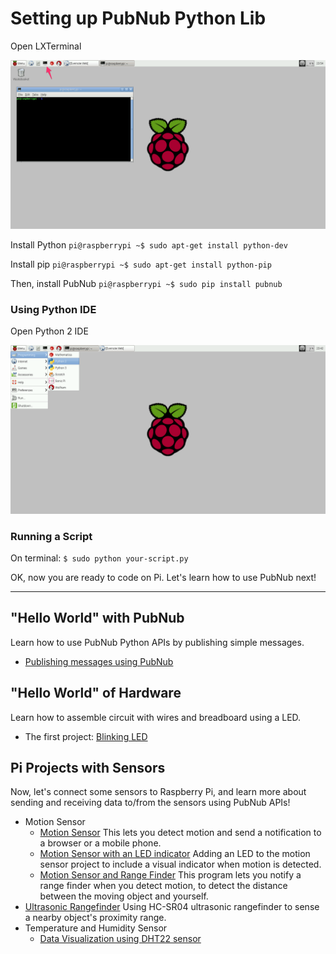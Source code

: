 # Setting up PubNub Python Lib


Open LXTerminal

![image](../images/LXTerminal.png)

Install Python
`pi@raspberrypi ~$ sudo apt-get install python-dev`

Install pip
`pi@raspberrypi ~$ sudo apt-get install python-pip`

Then, install PubNub
`pi@raspberrypi ~$ sudo pip install pubnub`

### Using Python IDE


Open Python 2 IDE

![image](../images/python-ide.png)

### Running a Script


On terminal:
`$ sudo python your-script.py`

OK, now you are ready to code on Pi.
Let's learn how to use PubNub next!

---

## "Hello World" with PubNub

Learn how to use PubNub Python APIs by publishing simple messages.

- [Publishing messages using PubNub](helloworld/)

## "Hello World" of Hardware

Learn how to assemble circuit with wires and breadboard using a LED.

- The first project: [Blinking LED](led/)



## Pi Projects with Sensors

Now, let's connect some sensors to Raspberry Pi, and learn more about sending and receiving data to/from the sensors using PubNub APIs!

- Motion Sensor
  * [Motion Sensor](motion-sensor/) This lets you detect motion and send a notification to a browser or a mobile phone.
  * [Motion Sensor with an LED indicator](motion-led/) Adding an LED to the motion sensor project to include a visual indicator when motion is detected.
  * [Motion Sensor and Range Finder](motion-and-range) This program lets you notify a range finder when you detect motion, to detect the distance between the moving object and yourself.
- [Ultrasonic Rangefinder](range-finder/) Using HC-SR04 ultrasonic rangefinder to sense a nearby object's proximity range.
- Temperature and Humidity Sensor
  * [Data Visualization using DHT22 sensor](dht22) 
